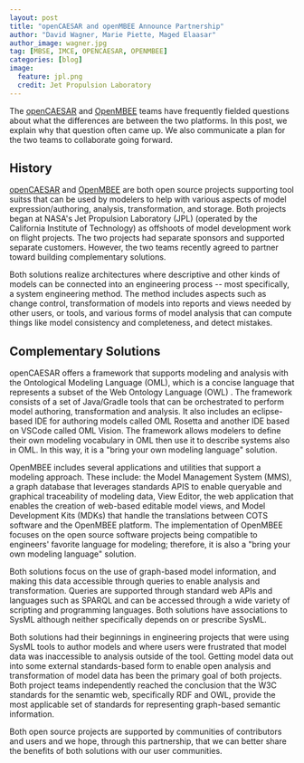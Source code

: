 ```yaml
---
layout: post
title: "openCAESAR and openMBEE Announce Partnership"
author: "David Wagner, Marie Piette, Maged Elaasar"
author_image: wagner.jpg
tag: [MBSE, IMCE, OPENCAESAR, OPENMBEE]
categories: [blog]
image:
  feature: jpl.png
  credit: Jet Propulsion Laboratory
---
```


The [openCAESAR](http://www.opencaesar.io) and [OpenMBEE](https://www.openmbee.org/) teams have frequently fielded questions about what the differences are between the two platforms. In this post, we explain why that question often came up. We also communicate a plan for the two teams to collaborate going forward.

## History

[openCAESAR](http://www.opencaesar.io) and [OpenMBEE](https://www.openmbee.org/) are both open source projects supporting tool suitss that can be used by modelers to help with various aspects of model expression/authoring, analysis, transformation, and storage. Both projects began at NASA's Jet Propulsion Laboratory (JPL) (operated by the California Institute of Technology) as offshoots of model development work on flight projects. The two projects had separate sponsors and supported separate customers. However, the two teams recently agreed to partner toward building complementary solutions.

Both solutions realize architectures where descriptive and other kinds of models can be connected into an engineering process -- most specifically, a system engineering method. The method includes aspects such as change control, transformation of models into reports and views needed by other users, or tools, and various forms of model analysis that can compute things like model consistency and completeness, and detect mistakes.

## Complementary Solutions

openCAESAR offers a framework that supports modeling and analysis with the Ontological Modeling Language (OML), which is a concise language that represents a subset of the Web Ontology Language (OWL) . The framework consists of a set of Java/Gradle tools that can be orchestrated to perform model authoring, transformation and analysis. It also includes an eclipse-based IDE for authoring models called OML Rosetta and another IDE based on VSCode called OML Vision. The framework allows modelers to define their own modeling vocabulary in OML then use it to describe systems also in OML. In this way, it is a "bring your own modeling language" solution.

OpenMBEE includes several applications and utilities that support a modeling approach. These include: the Model Management System (MMS), a graph database that leverages standards APIS to enable queryable and graphical traceability of modeling data, View Editor, the web application that enables the creation of web-based editable model views, and Model Development Kits (MDKs) that handle the translations between COTS software and the OpenMBEE platform. The implementation of OpenMBEE focuses on the open source software projects being compatible to engineers' favorite language for modeling; therefore, it is also a "bring your own modeling language" solution. 

Both solutions focus on the use of graph-based model information, and making this data accessible through queries to enable analysis and transformation.  Queries are supported through standard web APIs and languages such as SPARQL and can be accessed through a wide variety of scripting and programming languages. Both solutions have associations to SysML although neither specifically depends on or prescribe SysML. 

Both solutions had their beginnings in engineering projects that were using SysML tools to author models and where users were frustrated that model data was inaccessible to analysis outside of the tool. Getting model data out into some external standards-based form to enable open analysis and transformation of model data has been the primary goal of both projects. Both project teams independently reached the conclusion that the W3C standards for the senamtic web, specifically RDF and OWL, provide the most applicable set of standards for representing graph-based semantic information.

Both open source projects are supported by communities of contributors and users and we hope, through this partnership, that we can better share the benefits of both solutions with our user communities.
